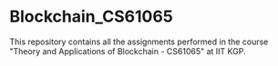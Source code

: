 # Blockchain_CS61065

This repository contains all the assignments performed in the course "Theory and Applications of Blockchain - CS61065" at IIT KGP.
